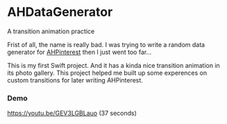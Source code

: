 # AHDataGenerator
A transition animation practice

Frist of all, the name is really bad. I was trying to write a random data generator for [AHPinterest](https://github.com/ivsall2012/AHPinterest) then I just went too far...

This is my first Swift project. And it has a kinda nice transition animation in its photo gallery.
This project helped me built up some experences on custom transitions for later writing AHPinterest.

### Demo
https://youtu.be/GEV3LGBLauo (37 seconds)
